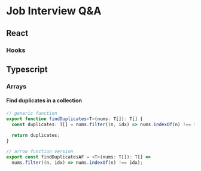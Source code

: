 # Job Interview Q&A

## React

### Hooks

## Typescript

### Arrays

#### Find duplicates in a collection

```ts
// generic function
export function findDuplicates<T>(nums: T[]): T[] {
  const duplicates: T[] = nums.filter((n, idx) => nums.indexOf(n) !== idx);

  return duplicates;
}

// arrow function version
export const findDuplicatesAF = <T>(nums: T[]): T[] =>
  nums.filter((n, idx) => nums.indexOf(n) !== idx);
```